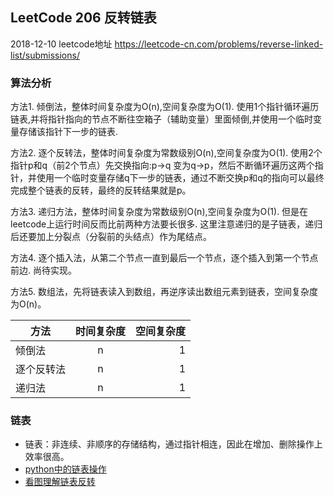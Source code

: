 
## LeetCode 206 反转链表

2018-12-10 leetcode地址 https://leetcode-cn.com/problems/reverse-linked-list/submissions/

### 算法分析

方法1. 倾倒法，整体时间复杂度为O(n),空间复杂度为O(1). 使用1个指针循环遍历链表,并将指针指向的节点不断往空箱子（辅助变量）里面倾倒,并使用一个临时变量存储该指针下一步的链表.

方法2. 逐个反转法，整体时间复杂度为常数级别O(n),空间复杂度为O(1). 使用2个指针p和q（前2个节点）先交换指向:p->q 变为q->p，然后不断循环遍历这两个指针，并使用一个临时变量存储q下一步的链表，通过不断交换p和q的指向可以最终完成整个链表的反转，最终的反转结果就是p。

方法3. 递归方法，整体时间复杂度为常数级别O(n),空间复杂度为O(1). 但是在leetcode上运行时间反而比前两种方法要长很多. 这里注意递归的是子链表，递归后还要加上分裂点（分裂前的头结点）作为尾结点。

方法4. 逐个插入法，从第二个节点一直到最后一个节点，逐个插入到第一个节点前边. 尚待实现。

方法5. 数组法，先将链表读入到数组，再逆序读出数组元素到链表，空间复杂度为O(n)。

|方法|时间复杂度|空间复杂度|
| - | :-: | -: | 
|倾倒法|n|1|
|逐个反转法|n|1|
|递归法|n|1|

### 链表
- 链表：非连续、非顺序的存储结构，通过指针相连，因此在增加、删除操作上效率很高。
- [python中的链表操作](https://blog.csdn.net/su_bao/article/details/81065746)
- [看图理解链表反转](https://blog.csdn.net/feliciafay/article/details/6841115)

